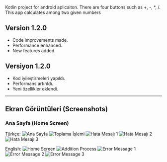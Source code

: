 Kotlin project for android aplicaiton.
There are four buttons such as +, -, *, /.
This app calculates among two given numbers

## Version 1.2.0
- Code improvements made.
- Performance enhanced.
- New features added.

## Versiyon 1.2.0
- Kod iyileştirmeleri yapıldı.
- Performans artırıldı.
- Yeni özellikler eklendi.

---

## Ekran Görüntüleri (Screenshots)
### Ana Sayfa (Home Screen)
Türkçe:
![Ana Sayfa](screenshots/ss_01.PNG)
![Toplama İşlemi](screenshots/ss_02.PNG)
![Hata Mesajı 1](screenshots/ss_03_error_message.PNG)
![Hata Mesajı 2](screenshots/ss_04_error_message.PNG)
![Hata Mesajı 3](screenshots/ss_05_error_message.PNG)

English:
![Home Screen](screenshots/ss_01.PNG)
![Addition Process](screenshots/ss_02.PNG)
![Error Message 1](screenshots/ss_03_error_message.PNG)
![Error Message 2](screenshots/ss_04_error_message.PNG)
![Error Message 3](screenshots/ss_05_error_message.PNG)
